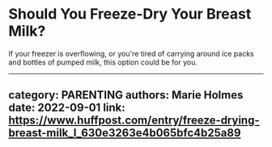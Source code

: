 # Should You Freeze-Dry Your Breast Milk?

If your freezer is overflowing, or you're tired of carrying around ice packs and bottles of pumped milk, this option could be for you.

---
category: PARENTING
authors: Marie Holmes
date: 2022-09-01
link: https://www.huffpost.com/entry/freeze-drying-breast-milk_l_630e3263e4b065bfc4b25a89
---
